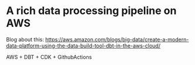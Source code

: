 # A rich data processing pipeline on AWS


Blog about this:
https://aws.amazon.com/blogs/big-data/create-a-modern-data-platform-using-the-data-build-tool-dbt-in-the-aws-cloud/

AWS + DBT + CDK + GithubActions
